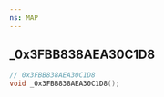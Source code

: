 ```yaml
---
ns: MAP
---
```

## _0x3FBB838AEA30C1D8

```c
// 0x3FBB838AEA30C1D8
void _0x3FBB838AEA30C1D8();
```

